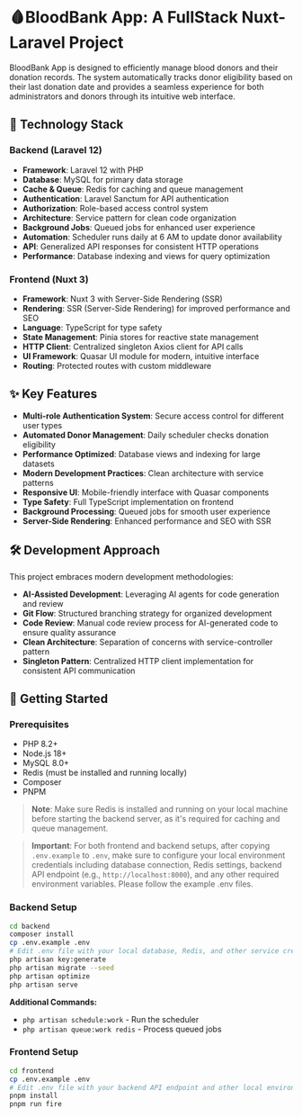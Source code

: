 # 🩸BloodBank App: A FullStack Nuxt-Laravel Project

BloodBank App is designed to efficiently manage blood donors and their donation records. The system automatically tracks donor eligibility based on their last donation date and provides a seamless experience for both administrators and donors through its intuitive web interface.

## 🚀 Technology Stack

### Backend (Laravel 12)

- **Framework**: Laravel 12 with PHP
- **Database**: MySQL for primary data storage
- **Cache & Queue**: Redis for caching and queue management
- **Authentication**: Laravel Sanctum for API authentication
- **Authorization**: Role-based access control system
- **Architecture**: Service pattern for clean code organization
- **Background Jobs**: Queued jobs for enhanced user experience
- **Automation**: Scheduler runs daily at 6 AM to update donor availability
- **API**: Generalized API responses for consistent HTTP operations
- **Performance**: Database indexing and views for query optimization

### Frontend (Nuxt 3)

- **Framework**: Nuxt 3 with Server-Side Rendering (SSR)
- **Rendering**: SSR (Server-Side Rendering) for improved performance and SEO
- **Language**: TypeScript for type safety
- **State Management**: Pinia stores for reactive state management
- **HTTP Client**: Centralized singleton Axios client for API calls
- **UI Framework**: Quasar UI module for modern, intuitive interface
- **Routing**: Protected routes with custom middleware

## ✨ Key Features

- **Multi-role Authentication System**: Secure access control for different user types
- **Automated Donor Management**: Daily scheduler checks donation eligibility
- **Performance Optimized**: Database views and indexing for large datasets
- **Modern Development Practices**: Clean architecture with service patterns
- **Responsive UI**: Mobile-friendly interface with Quasar components
- **Type Safety**: Full TypeScript implementation on frontend
- **Background Processing**: Queued jobs for smooth user experience
- **Server-Side Rendering**: Enhanced performance and SEO with SSR

## 🛠️ Development Approach

This project embraces modern development methodologies:

- **AI-Assisted Development**: Leveraging AI agents for code generation and review
- **Git Flow**: Structured branching strategy for organized development
- **Code Review**: Manual code review process for AI-generated code to ensure quality assurance
- **Clean Architecture**: Separation of concerns with service-controller pattern
- **Singleton Pattern**: Centralized HTTP client implementation for consistent API communication

## 🚦 Getting Started

### Prerequisites

- PHP 8.2+
- Node.js 18+
- MySQL 8.0+
- Redis (must be installed and running locally)
- Composer
- PNPM

> **Note**: Make sure Redis is installed and running on your local machine before starting the backend server, as it's required for caching and queue management.

> **Important**: For both frontend and backend setups, after copying `.env.example` to `.env`, make sure to configure your local environment credentials including database connection, Redis settings, backend API endpoint (e.g., `http://localhost:8000`), and any other required environment variables. Please follow the example .env files.

### Backend Setup

```bash
cd backend
composer install
cp .env.example .env
# Edit .env file with your local database, Redis, and other service credentials
php artisan key:generate
php artisan migrate --seed
php artisan optimize
php artisan serve
```

**Additional Commands:**

- `php artisan schedule:work` - Run the scheduler
- `php artisan queue:work redis` - Process queued jobs

### Frontend Setup

```bash
cd frontend
cp .env.example .env
# Edit .env file with your backend API endpoint and other local environment settings
pnpm install
pnpm run fire
```
